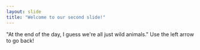 ```yaml
---
layout: slide
title: "Welcome to our second slide!"
---
```

"At the end of the day, I guess we're all just wild animals."
Use the left arrow to go back!
